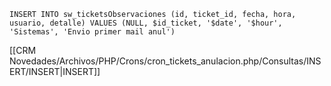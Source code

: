 `INSERT INTO sw_ticketsObservaciones (id, ticket_id, fecha, hora, usuario, detalle) VALUES (NULL, $id_ticket, '$date', '$hour', 'Sistemas', 'Envio primer mail anul')`

[[CRM Novedades/Archivos/PHP/Crons/cron_tickets_anulacion.php/Consultas/INSERT/INSERT|INSERT]]